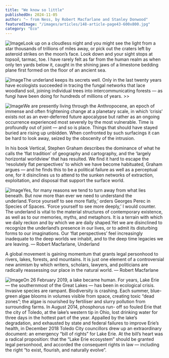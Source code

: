 ```yaml
---
title: "We know so little"
publishedOn: 2024-11-05
author: "— from Ness, by Robert Macfarlane and Stanley Donwood"
featuredImage: "/images/articles/148-article-page43-600x800.jpg"
category: "Eco"
---
```


![Image](/images/articles/148-article-page43-600x800.jpg)Look up on a cloudless night and you might see the light from a star thousands of trillions of miles away, or pick out the craters left by asteroid strikes on the moon’s face. Look down and your sight stops at topsoil, tarmac, toe. I have rarely felt as far from the human realm as when only ten yards below it, caught in the shining jaws of a limestone bedding plane first formed on the floor of an ancient sea.

![Image](/images/articles/148-article-page44-600x700.jpg)The underland keeps its secrets well. Only in the last twenty years have ecologists succeeded in tracing the fungal networks that lace woodland soil, joining individual trees into intercommunicating forests
— as fungi have been doing for hundreds of millions of years. >>

![Image](/images/articles/148-article-page46-600x800.jpg)We are presently living through the Anthropocene, an epoch of immense and often frightening change at a planetary scale, in which ‘crisis’ exists not as an ever-deferred future apocalypse but rather as an ongoing occurrence experienced most severely by the most vulnerable. Time is profoundly out of joint — and so is place. Things that should have stayed buried are rising up unbidden. When confronted by such surfacings it can be hard to look away, seized by the obscenity of the intrusion.

In his book Vertical, Stephen Graham describes the dominance of what
he calls the ‘flat tradition’ of geography and cartography, and the ‘largely horizontal worldview’ that has resulted. We find it hard to escape the ‘resolutely flat perspectives’ to which we have become habituated, Graham argues — and he finds this to be a political failure as well as a perceptual one, for it disinclines us to attend to the sunken networks of extraction, exploitation, and disposal that support the surface world.

![Image](/images/articles/148-article-page48-900x800.jpg)Yes, for many reasons we tend to turn away from what lies beneath. But now more than ever we need to understand the underland.‘Force yourself to see more flatly,’ orders Georges Perec in Species of Spaces. ‘Force yourself to see more deeply,’ I would counter. The underland is vital to the material structures of contemporary existence, as well as to our memories, myths, and metaphors. It is a terrain with which we daily reckon and by which we are daily shaped.Yet we are disinclined to recognize the underland’s presence in our lives, or to admit its disturbing forms to our imaginations. Our ‘flat perspectives’ feel increasingly inadequate to the deep worlds we inhabit, and to the deep time legacies we are leaving.
— Robert Macfarlane, Underland

A global movement is gaining momentum that grants legal personhood to rivers, lakes, forests, and mountains. It is just one element of a controversial new animism by which writers, scholars, lawyers, and politicians are radically reassessing our place in the natural world.
— Robert Macfarlane

![Image](/images/articles/148-article-page50-600x400.jpg)On 26 February 2019, a lake became human. For years, Lake Erie — the southernmost of the Great Lakes — has been in ecological crisis. Invasive species are rampant. Biodiversity is crashing. Each summer, blue-green algae blooms in volumes visible from space, creating toxic “dead zones”; the algae is nourished by fertiliser and slurry pollution from surrounding farms. In August 2014, phosphorus run- off so fouled Erie that the city of Toledo, at the lake’s western tip in Ohio, lost drinking water for three days in the hottest part of the year.
Appalled by the lake’s degradation, and exhausted by state and federal failures to improve Erie’s health, in December 2018 Toledo City councillors drew up an extraordinary document: an emergency “bill of rights” for Lake Erie. At the bill’s heart was a radical proposition: that the “Lake Erie ecosystem” should be granted legal personhood, and accorded the consequent rights in law — including the right “to exist, flourish, and naturally evolve”.
